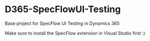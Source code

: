 # D365-SpecFlowUI-Testing
Base project for SpecFlow UI Testing in Dynamics 365

Make sure to install the SpecFlow extension in Visual Studio first :)
